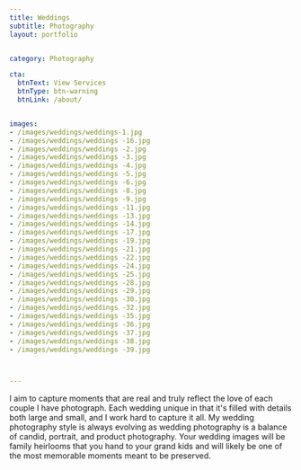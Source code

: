 ```yaml
---
title: Weddings
subtitle: Photography
layout: portfolio


category: Photography

cta:
  btnText: View Services
  btnType: btn-warning
  btnLink: /about/


images:
- /images/weddings/weddings-1.jpg
- /images/weddings/weddings -16.jpg
- /images/weddings/weddings -2.jpg
- /images/weddings/weddings -3.jpg
- /images/weddings/weddings -4.jpg
- /images/weddings/weddings -5.jpg
- /images/weddings/weddings -6.jpg
- /images/weddings/weddings -8.jpg
- /images/weddings/weddings -9.jpg
- /images/weddings/weddings -11.jpg
- /images/weddings/weddings -13.jpg
- /images/weddings/weddings -14.jpg
- /images/weddings/weddings -17.jpg
- /images/weddings/weddings -19.jpg
- /images/weddings/weddings -21.jpg
- /images/weddings/weddings -22.jpg
- /images/weddings/weddings -24.jpg
- /images/weddings/weddings -25.jpg
- /images/weddings/weddings -28.jpg
- /images/weddings/weddings -29.jpg
- /images/weddings/weddings -30.jpg
- /images/weddings/weddings -32.jpg
- /images/weddings/weddings -35.jpg
- /images/weddings/weddings -36.jpg
- /images/weddings/weddings -37.jpg
- /images/weddings/weddings -38.jpg
- /images/weddings/weddings -39.jpg



---
```




I aim to capture moments that are real and truly reflect the love of each couple I have photograph. Each wedding unique in that it's filled with details both large and small, and I work hard to capture it all. My wedding photography style is always evolving as wedding photography is a balance of candid, portrait, and product photography. Your wedding images will be family heirlooms that you hand to your grand kids and will likely be one of the most memorable moments meant to be preserved.
